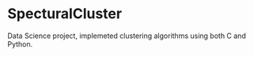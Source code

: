 # SpecturalCluster

Data Science project, implemeted clustering algorithms using both C and Python.
